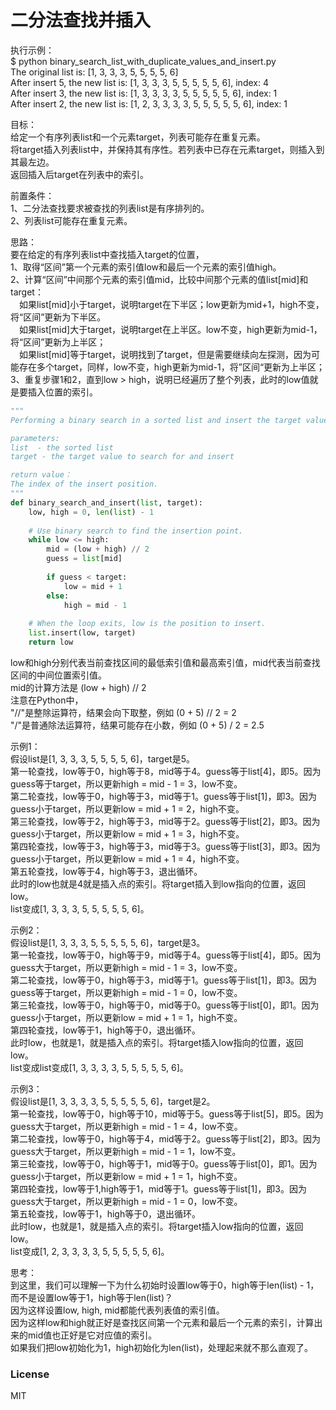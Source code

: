 # 二分法查找并插入
  
执行示例：  
$ python binary_search_list_with_duplicate_values_and_insert.py  
The original list is: [1, 3, 3, 3, 5, 5, 5, 5, 6]  
After insert 5, the new list is: [1, 3, 3, 3, 5, 5, 5, 5, 5, 6], index: 4  
After insert 3, the new list is: [1, 3, 3, 3, 3, 5, 5, 5, 5, 5, 6], index: 1  
After insert 2, the new list is: [1, 2, 3, 3, 3, 3, 5, 5, 5, 5, 5, 6], index: 1  
  
目标：  
给定一个有序列表list和一个元素target，列表可能存在重复元素。  
将target插入列表list中，并保持其有序性。若列表中已存在元素target，则插入到其最左边。  
返回插入后target在列表中的索引。  
  
前置条件：   
1、二分法查找要求被查找的列表list是有序排列的。  
2、列表list可能存在重复元素。  
  
思路：  
要在给定的有序列表list中查找插入target的位置，  
1、取得“区间”第一个元素的索引值low和最后一个元素的索引值high。  
2、计算“区间”中间那个元素的索引值mid，比较中间那个元素的值list[mid]和target：  
&emsp;如果list[mid]小于target，说明target在下半区；low更新为mid+1，high不变，将“区间”更新为下半区。  
&emsp;如果list[mid]大于target，说明target在上半区。low不变，high更新为mid-1，将“区间”更新为上半区；  
&emsp;如果list[mid]等于target，说明找到了target，但是需要继续向左探测，因为可能存在多个target，同样，low不变，high更新为mid-1，将”区间“更新为上半区；  
3、重复步骤1和2，直到low > high，说明已经遍历了整个列表，此时的low值就是要插入位置的索引。  
  
```python
"""
Performing a binary search in a sorted list and insert the target value.

parameters:
list  - the sorted list
target - the target value to search for and insert

return value：
The index of the insert position.
"""
def binary_search_and_insert(list, target):
    low, high = 0, len(list) - 1
    
    # Use binary search to find the insertion point.
    while low <= high:
        mid = (low + high) // 2
        guess = list[mid]
        
        if guess < target:
            low = mid + 1
        else:
            high = mid - 1
            
    # When the loop exits, low is the position to insert.
    list.insert(low, target)
    return low
```
  
low和high分别代表当前查找区间的最低索引值和最高索引值，mid代表当前查找区间的中间位置索引值。  
mid的计算方法是 (low + high) // 2  
注意在Python中，  
"//"是整除运算符，结果会向下取整，例如 (0 + 5) // 2 = 2   
"/"是普通除法运算符，结果可能存在小数，例如 (0 + 5) / 2 = 2.5  
  
示例1：  
假设list是[1, 3, 3, 3, 5, 5, 5, 5, 6]，target是5。  
第一轮查找，low等于0，high等于8，mid等于4。guess等于list[4]，即5。因为guess等于target，所以更新high = mid - 1 = 3，low不变。  
第二轮查找，low等于0，high等于3，mid等于1。guess等于list[1]，即3。因为guess小于target，所以更新low = mid + 1 = 2，high不变。  
第三轮查找，low等于2，high等于3，mid等于2。guess等于list[2]，即3。因为guess小于target，所以更新low = mid + 1 = 3，high不变。  
第四轮查找，low等于3，high等于3，mid等于3。guess等于list[3]，即3。因为guess小于target，所以更新low = mid + 1 = 4，high不变。  
第五轮查找，low等于4，high等于3，退出循环。  
此时的low也就是4就是插入点的索引。将target插入到low指向的位置，返回low。  
list变成[1, 3, 3, 3, 5, 5, 5, 5, 5, 6]。  
  
示例2：  
假设list是[1, 3, 3, 3, 5, 5, 5, 5, 5, 6]，target是3。  
第一轮查找，low等于0，high等于9，mid等于4。guess等于list[4]，即5。因为guess大于target，所以更新high = mid - 1 = 3，low不变。  
第二轮查找，low等于0，high等于3，mid等于1。guess等于list[1]，即3。因为guess等于target，所以更新high = mid - 1 = 0，low不变。  
第三轮查找，low等于0，high等于0，mid等于0。guess等于list[0]，即1。因为guess小于target，所以更新low = mid + 1 = 1，high不变。  
第四轮查找，low等于1，high等于0，退出循环。  
此时low，也就是1，就是插入点的索引。将target插入low指向的位置，返回low。  
list变成list变成[1, 3, 3, 3, 3, 5, 5, 5, 5, 5, 6]。   
  
示例3：  
假设list是[1, 3, 3, 3, 3, 5, 5, 5, 5, 5, 6]，target是2。  
第一轮查找，low等于0，high等于10，mid等于5。guess等于list[5]，即5。因为guess大于target，所以更新high = mid - 1 = 4，low不变。   
第二轮查找，low等于0，high等于4，mid等于2。guess等于list[2]，即3。因为guess大于target，所以更新high = mid - 1 = 1，low不变。    
第三轮查找，low等于0，high等于1，mid等于0。guess等于list[0]，即1。因为guess小于target，所以更新low = mid + 1 = 1，high不变。   
第四轮查找，low等于1,high等于1，mid等于1。guess等于list[1]，即3。因为guess大于target，所以更新high = mid - 1 = 0，low不变。  
第五轮查找，low等于1，high等于0，退出循环。  
此时low，也就是1，就是插入点的索引。将target插入low指向的位置，返回low。  
list变成[1, 2, 3, 3, 3, 3, 5, 5, 5, 5, 5, 6]。  
  
思考：  
到这里，我们可以理解一下为什么初始时设置low等于0，high等于len(list) - 1，而不是设置low等于1，high等于len(list)？  
因为这样设置low, high, mid都能代表列表值的索引值。  
因为这样low和high就正好是查找区间第一个元素和最后一个元素的索引，计算出来的mid值也正好是它对应值的索引。  
如果我们把low初始化为1，high初始化为len(list)，处理起来就不那么直观了。  
  
### License
  
MIT
